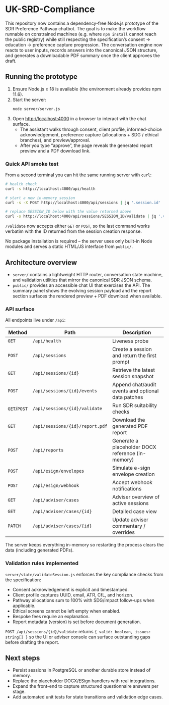 # UK-SRD-Compliance

This repository now contains a dependency-free Node.js prototype of the SDR Preference
Pathway chatbot. The goal is to make the workflow runnable on constrained
machines (e.g. where `npm install` cannot reach the public registry) while still
respecting the specification’s consent → education → preference capture
progression. The conversation engine now reacts to user inputs, records answers
into the canonical JSON structure, and generates a downloadable PDF summary once
the client approves the draft.


## Running the prototype

1. Ensure Node.js ≥ 18 is available (the environment already provides npm 11.6).
2. Start the server:
   ```bash
   node server/server.js
   ```
3. Open <http://localhost:4000> in a browser to interact with the chat surface.
   - The assistant walks through consent, client profile, informed-choice
     acknowledgement, preference capture (allocations + SDG / ethical branches),
     and preview/approval.
   - After you type “approve”, the page reveals the generated report preview and
     a PDF download link.

### Quick API smoke test

From a second terminal you can hit the same running server with `curl`:

```bash
# health check
curl -s http://localhost:4000/api/health

# start a new in-memory session
curl -s -X POST http://localhost:4000/api/sessions | jq '.session.id'

# replace SESSION_ID below with the value returned above
curl -s http://localhost:4000/api/sessions/SESSION_ID/validate | jq '.validation'
```

`/validate` now accepts either `GET` or `POST`, so the last command works
verbatim with the ID returned from the session creation response.


No package installation is required – the server uses only built-in Node
modules and serves a static HTML/JS interface from `public/`.

## Architecture overview

- `server/` contains a lightweight HTTP router, conversation state machine, and
  validation utilities that mirror the canonical SDR JSON schema.
- `public/` provides an accessible chat UI that exercises the API. The summary
  panel shows the evolving session payload and the report section surfaces the
  rendered preview + PDF download when available.


### API surface

All endpoints live under `/api`:

| Method | Path | Description |
| ------ | ---- | ----------- |
| `GET` | `/api/health` | Liveness probe |
| `POST` | `/api/sessions` | Create a session and return the first prompt |
| `GET` | `/api/sessions/{id}` | Retrieve the latest session snapshot |
| `POST` | `/api/sessions/{id}/events` | Append chat/audit events and optional data patches |
| `GET`/`POST` | `/api/sessions/{id}/validate` | Run SDR suitability checks |
| `GET` | `/api/sessions/{id}/report.pdf` | Download the generated PDF report |
| `POST` | `/api/reports` | Generate a placeholder DOCX reference (in-memory) |
| `POST` | `/api/esign/envelopes` | Simulate e-sign envelope creation |
| `POST` | `/api/esign/webhook` | Accept webhook notifications |
| `GET` | `/api/adviser/cases` | Adviser overview of active sessions |
| `GET` | `/api/adviser/cases/{id}` | Detailed case view |
| `PATCH` | `/api/adviser/cases/{id}` | Update adviser commentary / overrides |

The server keeps everything in-memory so restarting the process clears the data
(including generated PDFs).


### Validation rules implemented

`server/state/validateSession.js` enforces the key compliance checks from the
specification:

- Consent acknowledgement is explicit and timestamped.
- Client profile captures UUID, email, ATR, CfL, and horizon.
- Pathway allocations sum to 100% with SDG/impact follow-ups when applicable.
- Ethical screens cannot be left empty when enabled.
- Bespoke fees require an explanation.
- Report metadata (version) is set before document generation.

`POST /api/sessions/{id}/validate` returns `{ valid: boolean, issues: string[] }`
so the UI or adviser console can surface outstanding gaps before drafting the
report.

## Next steps

- Persist sessions in PostgreSQL or another durable store instead of memory.
- Replace the placeholder DOCX/ESign handlers with real integrations.
- Expand the front-end to capture structured questionnaire answers per stage.
- Add automated unit tests for state transitions and validation edge cases.
